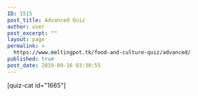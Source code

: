 ```yaml
---
ID: 1515
post_title: Advanced Quiz
author: user
post_excerpt: ""
layout: page
permalink: >
  https://www.meltingpot.tk/food-and-culture-quiz/advanced/
published: true
post_date: 2019-09-16 03:30:55
---
```

[quiz-cat id="1665"]
